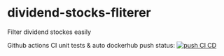 # dividend-stocks-fliterer
Filter dividend stockes easily

Github actions CI unit tests & auto dockerhub push status: [![push CI CD](https://github.com/naorlivne/dividend-stocks-fliterer/actions/workflows/full_ci_cd_workflow.yml/badge.svg)](https://github.com/naorlivne/dividend-stocks-fliterer/actions/workflows/full_ci_cd_workflow.yml)
